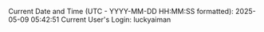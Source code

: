 Current Date and Time (UTC - YYYY-MM-DD HH:MM:SS formatted): 2025-05-09 05:42:51
Current User's Login: luckyaiman
